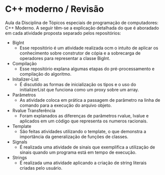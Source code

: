 # C++ moderno / Revisão
Aula da Disciplina de Tópicos especiais de programação de computadores: C++ Moderno.
A seguir têm-se a explicação detalhada do que é aboradado em cada atividade proposta separado pelos repositórios:
 - BigInt
    - Esse repositório é um atividade realizada ocm o intuito de aplicar os conhecimento sobre construtor de cópia e a sobrecarga de operadores para representar a classe BigInt.
 - Compilação
    - Esse repositório explana algumas etapas do pré-processamento e compilação do algoritmo.
 - Initalizer-List
    - É discutido as formas de inicialização os tipos e o uso do initializerList que funciona como um proxy sobre um array.
 - Parâmetros
    - As atividade coloca em prática a passagem de parâmetro na linha de comando para a execução do arquivo objeto.
 - Rvalue Transferência
    - Foram explanados as diferenças de parâmetros rvalue, lvalue e aplicados em um código que representa os numeros racionais.
 - Template
    - São feitas atividades utilizando o template, o que demonstra a importância da generalização de funções de classes.
 - Signals
    - É realizada uma atividade de sinais que exemplifica a utilização de sinais quando um programa está em tempo de execução.
- Strings
    - É realizada uma atividade aplicando a criação de string literais criadas pelo usuário.
